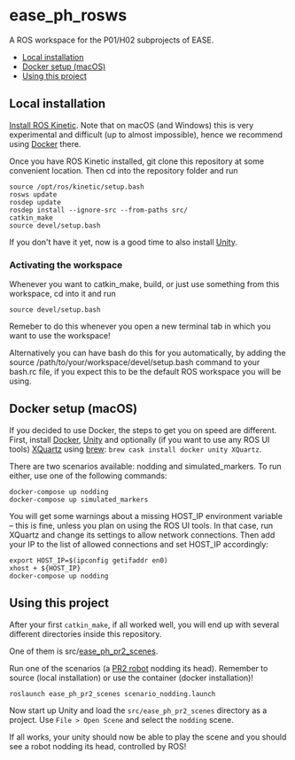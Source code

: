 # ease_ph_rosws

A ROS workspace for the P01/H02 subprojects of EASE.

- [Local installation](#local-installation)
- [Docker setup (macOS)](#docker-setup-macos)
- [Using this project](#using-this-project)


## Local installation

[Install ROS Kinetic](http://wiki.ros.org/kinetic/Installation). Note that on macOS (and Windows) this is very experimental and difficult (up to almost impossible), hence we recommend using [Docker](#docker-installation-macos) there.

Once you have ROS Kinetic installed, git clone this repository at some convenient location. Then cd into the repository folder and run

```
source /opt/ros/kinetic/setup.bash
rosws update
rosdep update
rosdep install --ignore-src --from-paths src/
catkin_make
source devel/setup.bash
```

If you don't have it yet, now is a good time to also install [Unity](https://unity3d.com).


### Activating the workspace

Whenever you want to catkin_make, build, or just use something from this workspace, cd into it and run

```
source devel/setup.bash
```

Remeber to do this whenever you open a new terminal tab in which you want to use the workspace!

Alternatively you can have bash do this for you automatically, by adding the source /path/to/your/workspace/devel/setup.bash command to your bash.rc file, if you expect this to be the default ROS workspace you will be using.


## Docker setup (macOS)

If you decided to use Docker, the steps to get you on speed are different. First, install [Docker](https://www.docker.com/community-edition), [Unity](https://unity3d.com) and optionally (if you want to use any ROS UI tools) [XQuartz](https://www.xquartz.org) using [brew](https://brew.sh): `brew cask install docker unity XQuartz`.

There are two scenarios available: nodding and simulated_markers. To run either, use one of the following commands:

```
docker-compose up nodding
docker-compose up simulated_markers
```

You will get some warnings about a missing HOST_IP environment variable – this is fine, unless you plan on using the ROS UI tools.
In that case, run XQuartz and change its settings to allow network connections.
Then add your IP to the list of allowed connections and set HOST_IP accordingly:

```
export HOST_IP=$(ipconfig getifaddr en0)
xhost + ${HOST_IP}
docker-compose up nodding
```


## Using this project

After your first `catkin_make`, if all worked well, you will end up with several different directories inside this repository.

One of them is src/[ease_ph_pr2_scenes](https://github.com/mpomarlan/ease_ph_pr2_scenes).

Run one of the scenarios (a [PR2 robot](https://www.willowgarage.com/pages/pr2/overview) nodding its head). Remember to source (local installation) or use the container (docker installation)!

```
roslaunch ease_ph_pr2_scenes scenario_nodding.launch
```

Now start up Unity and load the `src/ease_ph_pr2_scenes` directory as a project. Use `File > Open Scene` and select the `nodding` scene.

If all works, your unity should now be able to play the scene and you should see a robot nodding its head, controlled by ROS!
